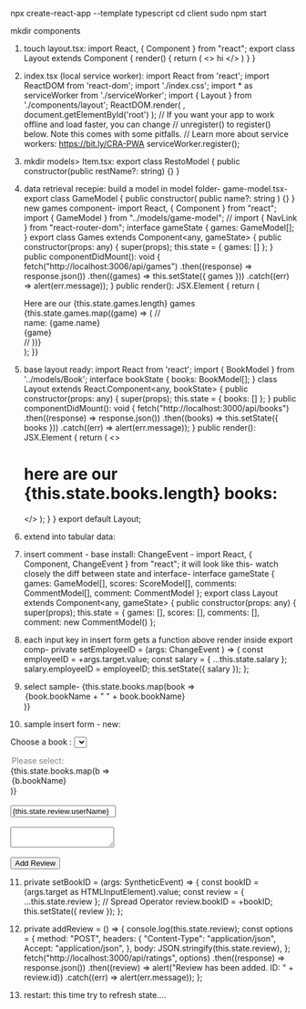 npx create-react-app --template typescript
cd client
sudo npm start

mkdir components
1. touch layout.tsx:
import React, { Component } from "react"; 
export class Layout extends Component {
     render() {
          return (
              <>
              hi
              </>
          )
     }
    }

2. index.tsx (local service worker):
import React from 'react';
import ReactDOM from 'react-dom';
import './index.css';
import * as serviceWorker from './serviceWorker';
import { Layout } from './components/layout';
ReactDOM.render(
    <Layout />,
  document.getElementById('root')
);
// If you want your app to work offline and load faster, you can change
// unregister() to register() below. Note this comes with some pitfalls.
// Learn more about service workers: https://bit.ly/CRA-PWA
serviceWorker.register();

3. mkdir models> Item.tsx:
export class RestoModel { public constructor(public restName?: string) {} }

4. data retrieval recepie:
build a model in model folder-
game-model.tsx-
export class GameModel { 
    public constructor(
        public name?: string
        ) {} }
new games component-
import React, { Component } from "react";
import { GameModel } from "../models/game-model";
// import { NavLink } from "react-router-dom";
interface gameState {
  games: GameModel[];
}
export class Games extends Component<any, gameState> {
  public constructor(props: any) {
    super(props);
    this.state = { games: [] };
  }
  public componentDidMount(): void {
    fetch("http://localhost:3006/api/games")
      .then((response) => response.json())
      .then((games) => this.setState({ games }))
      .catch((err) => alert(err.message));
  }
  public render(): JSX.Element {
    return (
      <div>
        Here are our {this.state.games.length} games
        {this.state.games.map((game) => (
          // <NavLink to={"/salaries-per-emp/" + rev.id} key={rev.id}>
          <div className="rev">
            name: {game.name} <br />
            {game}
          </div>
          // </NavLink>
        ))}
      </div>
    );  }}


42. base layout ready:
import React from 'react';
import { BookModel } from '../models/Book';
interface bookState {
    books: BookModel[];
  }
class Layout extends React.Component<any, bookState> {
    public constructor(props: any) {
        super(props);
        this.state = { books: [] };
      }
      public componentDidMount(): void {
        fetch("http://localhost:3000/api/books")
          .then((response) => response.json())
          .then((books) => this.setState({ books }))
          .catch((err) => alert(err.message));
      }
      public render(): JSX.Element {
        return ( 
            <>
            <h1>
            here are our {this.state.books.length} books:
            </h1>
            </>
         );
    }
}
export default Layout;

5. extend into tabular data:


6. insert comment - base install:
ChangeEvent - import React, { Component, ChangeEvent } from "react"; 
it will look like this- watch closely the diff between state and interface-
interface gameState {
    games: GameModel[],
    scores: ScoreModel[],
    comments: CommentModel[],
    comment: CommentModel
  };
  export class Layout extends Component<any, gameState> {
    public constructor(props: any) {
        super(props);
        this.state = { games: [],
             scores: [],
              comments: [],
            comment:  new CommentModel()
 };

 8. each input key in insert form gets a function above render inside export comp-
 private setEmployeeID = (args: ChangeEvent
) => {
const employeeID = +args.target.value;
const salary = { ...this.state.salary };
salary.employeeID = employeeID;
this.setState({ salary });
};

9. select sample-
       {this.state.books.map(book =>
        <option key={book.bookID} value={book.bookID}>
            {book.bookName + " " + book.bookName}
        </option>
    )}


10. sample insert form - new:
    <form>
  <label>Choose a book :</label>
<select onChange={this.setBookID}>
<option disabled placeholder="Choose a book">Please select:</option>
        {this.state.books.map(b =>
        <option key={b.bookID} value={b.bookID}>
            {b.bookName}
        </option>
    )}
    </select>
    <br /><br />
  <input type="text" onChange={this.setUserName} value={this.state.review.userName} />
  <br /><br />
   <textarea onChange={this.setReview} value={this.state.review.review} ></textarea>
  <br /><br />
  <button type="button" onClick={this.addReview}>Add Review</button> 
  </form>

  11.  private setBookID = (args: SyntheticEvent) => {
    const bookID = (args.target as HTMLInputElement).value;
    const review = { ...this.state.review }; // Spread Operator
    review.bookID = +bookID;
    this.setState({ review });
  };

  12. private addReview = () => {
    console.log(this.state.review);
    const options = {
      method: "POST",
      headers: {
        "Content-Type": "application/json",
        Accept: "application/json",
      },
      body: JSON.stringify(this.state.review),
    };
    fetch("http://localhost:3000/api/ratings", options)
      .then((response) => response.json())
      .then((review) => alert("Review has been added. ID: " + review.id))
      .catch((err) => alert(err.message));
  };

  13. restart: this time try to refresh state....

